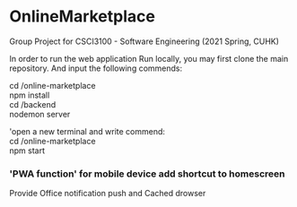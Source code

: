 # OnlineMarketplace
Group Project for CSCI3100 - Software Engineering (2021 Spring, CUHK)


In order to run the web application Run locally, you may first clone the main repository. And input the following commends:

cd /online-marketplace  
npm install  
cd /backend  
nodemon server

'open a new terminal and write commend:   
cd /online-marketplace  
npm start  





### 'PWA function' for mobile device add shortcut to homescreen
Provide Office notification push and Cached drowser
